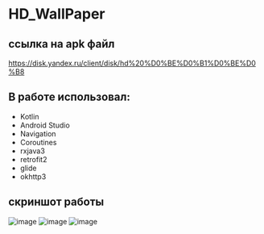 # HD_WallPaper

## ссылка на apk файл
https://disk.yandex.ru/client/disk/hd%20%D0%BE%D0%B1%D0%BE%D0%B8

## В работе использовал:
- Kotlin
- Android Studio 
- Navigation
- Сoroutines
- rxjava3
- retrofit2
- glide
- okhttp3

## скриншот работы
![image](https://user-images.githubusercontent.com/86967451/215340171-39fea4e2-fe15-45ca-8ed4-e4ee7d86d653.png)
![image](https://user-images.githubusercontent.com/86967451/215340178-b9fbe8a5-7ac1-4789-a512-f783c79f1967.png)
![image](https://user-images.githubusercontent.com/86967451/215340188-f3b25012-ff9b-49a9-ace4-75c72a2860e5.png)


